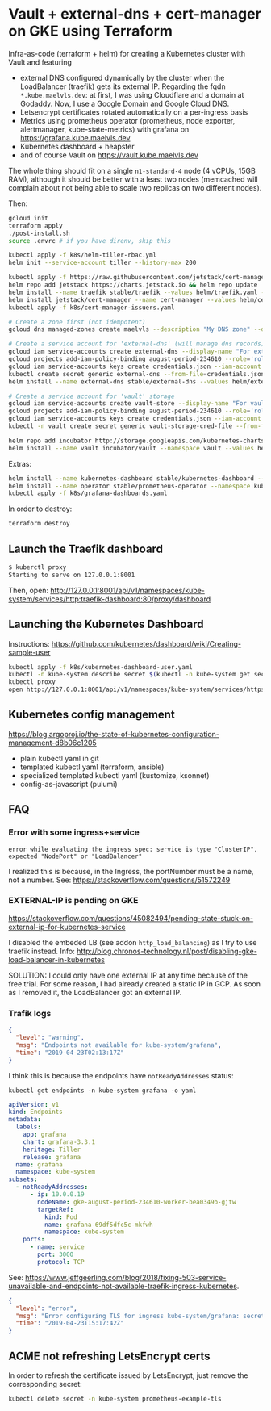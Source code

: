 # Vault + external-dns + cert-manager on GKE using Terraform

Infra-as-code (terraform + helm) for creating a Kubernetes cluster with
Vault and featuring

- external DNS configured dynamically by the cluster when the LoadBalancer
  (traefik) gets its external IP. Regarding the fqdn `*.kube.maelvls.dev`:
  at first, I was using Cloudflare and a domain at Godaddy. Now, I use a
  Google Domain and Google Cloud DNS.
- Letsencrypt certificates rotated automatically on a per-ingress basis
- Metrics using prometheus operator (prometheus, node exporter,
  alertmanager, kube-state-metrics) with grafana on
  <https://grafana.kube.maelvls.dev>
- Kubernetes dashboard + heapster
- and of course Vault on <https://vault.kube.maelvls.dev>

The whole thing should fit on a single `n1-standard-4` node (4 vCPUs, 15GB
RAM), although it should be better with a least two nodes (memcached will
complain about not being able to scale two replicas on two different
nodes).

Then:

```sh
gcloud init
terraform apply
./post-install.sh
source .envrc # if you have direnv, skip this

kubectl apply -f k8s/helm-tiller-rbac.yml
helm init --service-account tiller --history-max 200

kubectl apply -f https://raw.githubusercontent.com/jetstack/cert-manager/master/deploy/manifests/00-crds.yaml --validate=false
helm repo add jetstack https://charts.jetstack.io && helm repo update
helm install --name traefik stable/traefik --values helm/traefik.yaml --namespace kube-system
helm install jetstack/cert-manager --name cert-manager --values helm/cert-manager.yaml --namespace kube-system
kubectl apply -f k8s/cert-manager-issuers.yaml

# Create a zone first (not idempotent)
gcloud dns managed-zones create maelvls --description "My DNS zone" --dns-name=maelvls.dev

# Create a service account for 'external-dns' (will manage dns records)
gcloud iam service-accounts create external-dns --display-name "For external-dns"
gcloud projects add-iam-policy-binding august-period-234610 --role='roles/dns.admin' --member='serviceAccount:dns-exporter@august-period-234610.iam.gserviceaccount.com'
gcloud iam service-accounts keys create credentials.json --iam-account dns-exporter@august-period-234610.iam.gserviceaccount.com
kubectl create secret generic external-dns --from-file=credentials.json=credentials.json
helm install --name external-dns stable/external-dns --values helm/external-dns.yaml

# Create a service account for 'vault' storage
gcloud iam service-accounts create vault-store --display-name "For vault storage"
gcloud projects add-iam-policy-binding august-period-234610 --role='roles/storage.objectAdmin' --member='serviceAccount:vault-store@august-period-234610.iam.gserviceaccount.com'
gcloud iam service-accounts keys create credentials.json --iam-account vault-store@august-period-234610.iam.gserviceaccount.com
kubectl -n vault create secret generic vault-storage-cred-file --from-file=credentials.json=credentials.json

helm repo add incubator http://storage.googleapis.com/kubernetes-charts-incubator
helm install --name vault incubator/vault --namespace vault --values helm/vault.yaml
```

Extras:

```sh
helm install --name kubernetes-dashboard stable/kubernetes-dashboard --values helm/kubernetes-dashboard.yaml --namespace kube-system
helm install --name operator stable/prometheus-operator --namespace kube-system --values helm/operator.yaml
kubectl apply -f k8s/grafana-dashboards.yaml
```

In order to destroy:

```sh
terraform destroy
```

## Launch the Traefik dashboard

```sh
$ kuberctl proxy
Starting to serve on 127.0.0.1:8001
```

Then, open: <http://127.0.0.1:8001/api/v1/namespaces/kube-system/services/http:traefik-dashboard:80/proxy/dashboard>

## Launching the Kubernetes Dashboard

Instructions: <https://github.com/kubernetes/dashboard/wiki/Creating-sample-user>

```sh
kubectl apply -f k8s/kubernetes-dashboard-user.yaml
kubectl -n kube-system describe secret $(kubectl -n kube-system get secret | grep admin-user | awk '{print $1}')
kubectl proxy
open http://127.0.0.1:8001/api/v1/namespaces/kube-system/services/https:kubernetes-dashboard:443/proxy
```

## Kubernetes config management

<https://blog.argoproj.io/the-state-of-kubernetes-configuration-management-d8b06c1205>

- plain kubectl yaml in git
- templated kubectl yaml (terraform, ansible)
- specialized templated kubectl yaml (kustomize, ksonnet)
- config-as-javascript (pulumi)

## FAQ

### Error with some ingress+service

    error while evaluating the ingress spec: service is type "ClusterIP", expected "NodePort" or "LoadBalancer"

I realized this is because, in the Ingress, the portNumber must be a name,
not a number. See: <https://stackoverflow.com/questions/51572249>

### EXTERNAL-IP is pending on GKE

<https://stackoverflow.com/questions/45082494/pending-state-stuck-on-external-ip-for-kubernetes-service>

I disabled the embeded LB (see addon `http_load_balancing`) as I try to use
traefik instead. Info:
<http://blog.chronos-technology.nl/post/disabling-gke-load-balancer-in-kubernetes>

SOLUTION: I could only have one external IP at any time because of the free
trial. For some reason, I had already created a static IP in GCP. As soon
as I removed it, the LoadBalancer got an external IP.

### Trafik logs

```json
{
  "level": "warning",
  "msg": "Endpoints not available for kube-system/grafana",
  "time": "2019-04-23T02:13:17Z"
}
```

I think this is because the endpoints have `notReadyAddresses` status:

    kubectl get endpoints -n kube-system grafana -o yaml

```yaml
apiVersion: v1
kind: Endpoints
metadata:
  labels:
    app: grafana
    chart: grafana-3.3.1
    heritage: Tiller
    release: grafana
  name: grafana
  namespace: kube-system
subsets:
  - notReadyAddresses:
      - ip: 10.0.0.19
        nodeName: gke-august-period-234610-worker-bea0349b-gjtw
        targetRef:
          kind: Pod
          name: grafana-69df5dfc5c-mkfwh
          namespace: kube-system
    ports:
      - name: service
        port: 3000
        protocol: TCP
```

See: <https://www.jeffgeerling.com/blog/2018/fixing-503-service-unavailable-and-endpoints-not-available-traefik-ingress-kubernetes>.

```json
{
  "level": "error",
  "msg": "Error configuring TLS for ingress kube-system/grafana: secret kube-system/grafana-example-tls does not exist",
  "time": "2019-04-23T15:17:42Z"
}
```

## ACME not refreshing LetsEncrypt certs

In order to refresh the certificate issued by LetsEncrypt, just remove the
corresponding secret:

```sh
kubectl delete secret -n kube-system prometheus-example-tls
```

